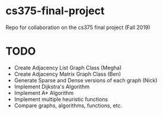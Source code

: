 # cs375-final-project
Repo for collaboration on the cs375 final project (Fall 2019)

# TODO
- Create Adjacency List Graph Class (Megha)
- Create Adjacency Matrix Graph Class (Ben)
- Generate Sparse and Dense versions of each graph (Nick)
- Implement Dijkstra's Algorithm
- Implement A* Algorithm
- Implement multiple heuristic functions
- Compare graphs, algorithms, functions, etc.
